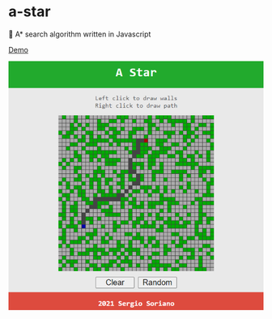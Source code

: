 # a-star

:mag_right: A* search algorithm written in Javascript

[Demo](https://sergiss.github.io/a-star/)

![A star search algorithm](https://raw.githubusercontent.com/sergiss/a-star/master/a-star.png)
